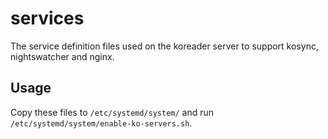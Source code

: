 services
========

The service definition files used on the koreader server to support kosync, nightswatcher and nginx.


Usage
-----

Copy these files to `/etc/systemd/system/` and run `/etc/systemd/system/enable-ko-servers.sh`.
